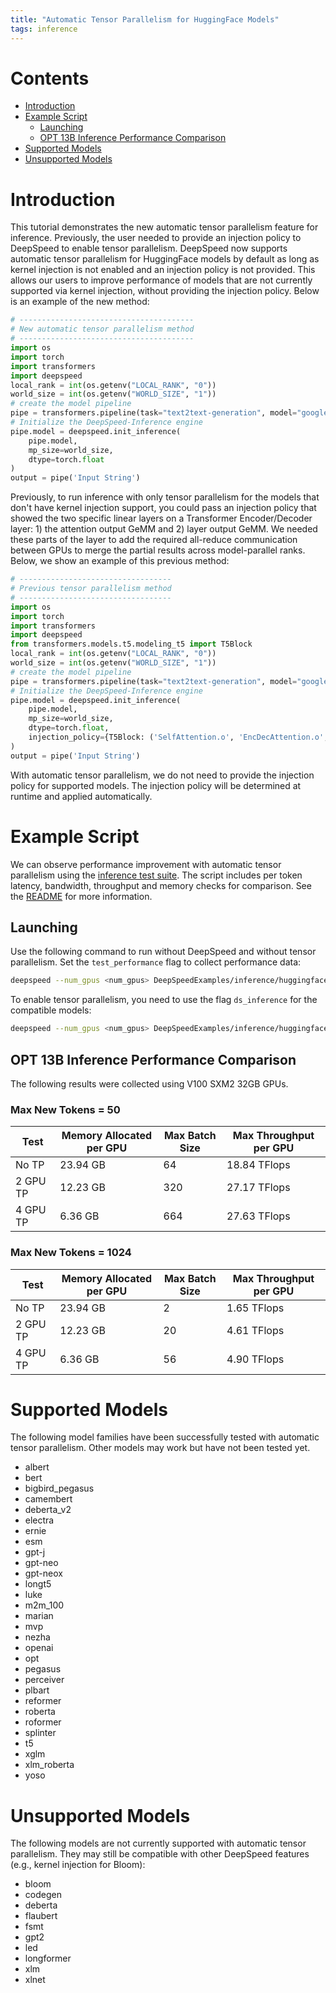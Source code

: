 ```yaml
---
title: "Automatic Tensor Parallelism for HuggingFace Models"
tags: inference
---
```


# Contents
   * [Introduction](#introduction)
   * [Example Script](#example-script)
        * [Launching](#launching)
        * [OPT 13B Inference Performance Comparison](#opt-13b-inference-performance-comparison)
   * [Supported Models](#supported-models)
   * [Unsupported Models](#unsupported-models)

# Introduction
This tutorial demonstrates the new automatic tensor parallelism feature for inference. Previously, the user needed to provide an injection policy to DeepSpeed to enable tensor parallelism. DeepSpeed now supports automatic tensor parallelism for HuggingFace models by default as long as kernel injection is not enabled and an injection policy is not provided. This allows our users to improve performance of models that are not currently supported via kernel injection, without providing the injection policy. Below is an example of the new method:

```python
# ---------------------------------------
# New automatic tensor parallelism method
# ---------------------------------------
import os
import torch
import transformers
import deepspeed
local_rank = int(os.getenv("LOCAL_RANK", "0"))
world_size = int(os.getenv("WORLD_SIZE", "1"))
# create the model pipeline
pipe = transformers.pipeline(task="text2text-generation", model="google/t5-v1_1-small", device=local_rank)
# Initialize the DeepSpeed-Inference engine
pipe.model = deepspeed.init_inference(
    pipe.model,
    mp_size=world_size,
    dtype=torch.float
)
output = pipe('Input String')
```

Previously, to run inference with only tensor parallelism for the models that don't have kernel injection support, you could pass an injection policy that showed the two specific linear layers on a Transformer Encoder/Decoder layer: 1) the attention output GeMM and 2) layer output GeMM. We needed these parts of the layer to add the required all-reduce communication between GPUs to merge the partial results across model-parallel ranks. Below, we show an example of this previous method:

```python
# ----------------------------------
# Previous tensor parallelism method
# ----------------------------------
import os
import torch
import transformers
import deepspeed
from transformers.models.t5.modeling_t5 import T5Block
local_rank = int(os.getenv("LOCAL_RANK", "0"))
world_size = int(os.getenv("WORLD_SIZE", "1"))
# create the model pipeline
pipe = transformers.pipeline(task="text2text-generation", model="google/t5-v1_1-small", device=local_rank)
# Initialize the DeepSpeed-Inference engine
pipe.model = deepspeed.init_inference(
    pipe.model,
    mp_size=world_size,
    dtype=torch.float,
    injection_policy={T5Block: ('SelfAttention.o', 'EncDecAttention.o', 'DenseReluDense.wo')}
)
output = pipe('Input String')
```

With automatic tensor parallelism, we do not need to provide the injection policy for supported models. The injection policy will be determined at runtime and applied automatically.


# Example Script

We can observe performance improvement with automatic tensor parallelism using the [inference test suite](https://github.com/microsoft/DeepSpeedExamples/blob/master/inference/huggingface/text-generation/inference-test.py). The script includes per token latency, bandwidth, throughput and memory checks for comparison. See the [README](https://github.com/microsoft/DeepSpeedExamples/tree/master/inference/huggingface/text-generation#deepspeed-huggingface-text-generation-examples) for more information.


## Launching

Use the following command to run without DeepSpeed and without tensor parallelism. Set the `test_performance` flag to collect performance data:

```bash
deepspeed --num_gpus <num_gpus> DeepSpeedExamples/inference/huggingface/text-generation/inference-test.py --name <model> --batch_size <batch_size> --test_performance
```


To enable tensor parallelism, you need to use the flag `ds_inference` for the compatible models:

```bash
deepspeed --num_gpus <num_gpus> DeepSpeedExamples/inference/huggingface/text-generation/inference-test.py --name <model> --batch_size <batch_size> --test_performance --ds_inference
```

## OPT 13B Inference Performance Comparison

The following results were collected using V100 SXM2 32GB GPUs.

### Max New Tokens = 50

| Test       | Memory Allocated per GPU   | Max Batch Size   | Max Throughput per GPU   |
| ---------- | -------------------------- | ---------------- | ------------------------ |
| No TP      | 23.94 GB                   | 64               | 18.84 TFlops             |
| 2 GPU TP   | 12.23 GB                   | 320              | 27.17 TFlops             |
| 4 GPU TP   | 6.36 GB                    | 664              | 27.63 TFlops             |

### Max New Tokens = 1024

| Test       | Memory Allocated per GPU   | Max Batch Size   | Max Throughput per GPU   |
| ---------- | -------------------------- | ---------------- | ------------------------ |
| No TP      | 23.94 GB                   | 2                | 1.65 TFlops              |
| 2 GPU TP   | 12.23 GB                   | 20               | 4.61 TFlops              |
| 4 GPU TP   | 6.36 GB                    | 56               | 4.90 TFlops              |

# Supported Models

The following model families have been successfully tested with automatic tensor parallelism. Other models may work but have not been tested yet.

- albert
- bert
- bigbird_pegasus
- camembert
- deberta_v2
- electra
- ernie
- esm
- gpt-j
- gpt-neo
- gpt-neox
- longt5
- luke
- m2m_100
- marian
- mvp
- nezha
- openai
- opt
- pegasus
- perceiver
- plbart
- reformer
- roberta
- roformer
- splinter
- t5
- xglm
- xlm_roberta
- yoso

# Unsupported Models

The following models are not currently supported with automatic tensor parallelism. They may still be compatible with other DeepSpeed features (e.g., kernel injection for Bloom):

- bloom
- codegen
- deberta
- flaubert
- fsmt
- gpt2
- led
- longformer
- xlm
- xlnet
